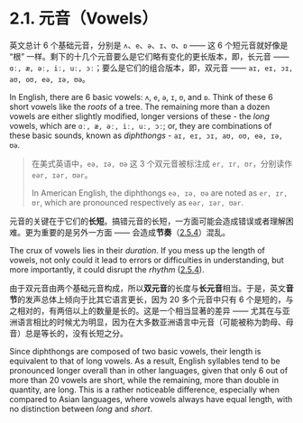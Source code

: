 # 2.1. 元音（Vowels）

英文总计 6 个基础元音，分别是 `ʌ`、`e`、`ə`、`ɪ`、`ʊ`、`ɒ` —— 这 6 个短元音就好像是 “根” 一样。剩下的十几个元音要么是它们略有变化的更长版本，即，长元音  ——  `ɑː, æ, əː, iː, uː, ɔː`；要么是它们的组合版本，即，双元音 —— `aɪ, eɪ, ɔɪ, aʊ, oʊ, eə, ɪə, ʊə`。

In English, there are 6 basic vowels: `ʌ`, `e`, `ə`, `ɪ`, `ʊ`, and `ɒ`. Think of these 6 short vowels like the *roots* of a tree. The remaining more than a dozen vowels are either slightly modified, longer versions of these - the *long* vowels, which are `ɑː, æ, əː, iː, uː, ɔː`; or, they are combinations of these basic sounds, known as *diphthongs* - `aɪ, eɪ, ɔɪ, aʊ, oʊ, eə, ɪə, ʊə`.

> 在美式英语中，`eə, ɪə, ʊə` 这 3 个双元音被标注成 `er, ɪr, ʊr`，分别读作 `eər, ɪər, ʊər`。
>
> In American English, the diphthongs `eə, ɪə, ʊə` are noted as `er, ɪr, ʊr`, which are pronounced respectively as `eər, ɪər, ʊər`.

元音的关键在于它们的**长短**。搞错元音的长短，一方面可能会造成错误或者理解困难。更为重要的是另外一方面 —— 会造成**节奏**（[2.5.4](2.5.4-pace)）混乱。

The crux of vowels lies in their *duration*. If you mess up the length of vowels, not only could it lead to errors or difficulties in understanding, but more importantly, it could disrupt the *rhythm* ([2.5.4](2.5.4-pace)).

由于双元音由两个基础元音构成，所以**双元音**的长度与**长元音**相当。于是，英文**音节**的发声总体上倾向于比其它语言更长，因为 20 多个元音中只有 6 个是短的，与之相对的，有两倍以上的数量是长的。这是一个相当显著的差异 —— 尤其在与亚洲语言相比的时候尤为明显，因为在大多数亚洲语言中元音（可能被称为韵母、母音）总是等长的，没有长短之分。

Since diphthongs are composed of two basic vowels, their length is equivalent to that of long vowels. As a result, English syllables tend to be pronounced longer overall than in other languages, given that only 6 out of more than 20 vowels are short, while the remaining, more than double in quantity, are long. This is a rather noticeable difference, especially when compared to Asian languages, where vowels always have equal length, with no distinction between *long* and *short*.
